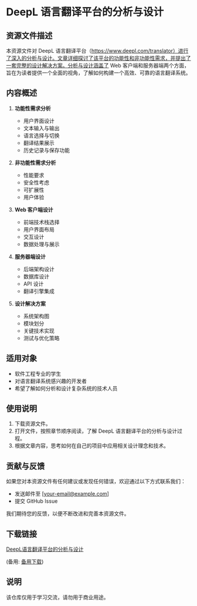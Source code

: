 # DeepL 语言翻译平台的分析与设计

## 资源文件描述

本资源文件对 DeepL 语言翻译平台（https://www.deepl.com/translator）进行了深入的分析与设计。文章详细探讨了该平台的功能性和非功能性需求，并提出了一套完整的设计解决方案。分析与设计涵盖了 Web 客户端和服务器端两个方面，旨在为读者提供一个全面的视角，了解如何构建一个高效、可靠的语言翻译系统。

## 内容概述

1. **功能性需求分析**
   - 用户界面设计
   - 文本输入与输出
   - 语言选择与切换
   - 翻译结果展示
   - 历史记录与保存功能

2. **非功能性需求分析**
   - 性能要求
   - 安全性考虑
   - 可扩展性
   - 用户体验

3. **Web 客户端设计**
   - 前端技术栈选择
   - 用户界面布局
   - 交互设计
   - 数据处理与展示

4. **服务器端设计**
   - 后端架构设计
   - 数据库设计
   - API 设计
   - 翻译引擎集成

5. **设计解决方案**
   - 系统架构图
   - 模块划分
   - 关键技术实现
   - 测试与优化策略

## 适用对象

- 软件工程专业的学生
- 对语言翻译系统感兴趣的开发者
- 希望了解如何分析和设计复杂系统的技术人员

## 使用说明

1. 下载资源文件。
2. 打开文件，按照章节顺序阅读，了解 DeepL 语言翻译平台的分析与设计过程。
3. 根据文章内容，思考如何在自己的项目中应用相关设计理念和技术。

## 贡献与反馈

如果您对本资源文件有任何建议或发现任何错误，欢迎通过以下方式联系我们：

- 发送邮件至 [your-email@example.com]
- 提交 GitHub Issue

我们期待您的反馈，以便不断改进和完善本资源文件。

## 下载链接
[DeepL语言翻译平台的分析与设计](https://pan.quark.cn/s/734e26f4b1ac) 

(备用: [备用下载](https://pan.baidu.com/s/1wh7SaHqdLv1seSWklknuXQ?pwd=1234))

## 说明

该仓库仅用于学习交流，请勿用于商业用途。
